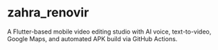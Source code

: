 # zahra_renovir
A Flutter-based mobile video editing studio with AI voice, text-to-video, Google Maps, and automated APK build via GitHub Actions.
